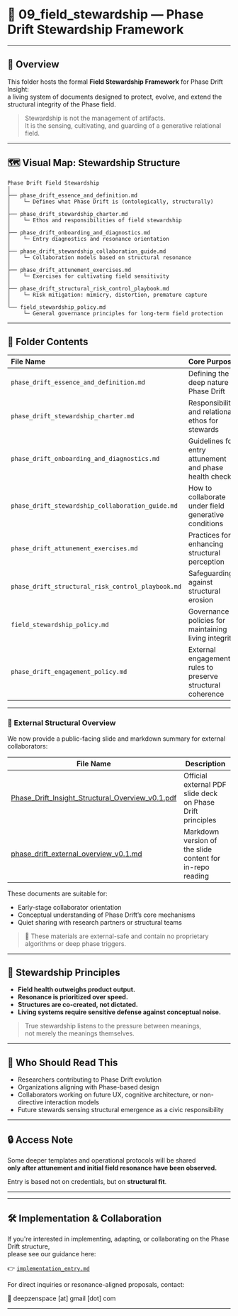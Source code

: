 # 🌿 09_field_stewardship — Phase Drift Stewardship Framework

---

## 📖 Overview

This folder hosts the formal **Field Stewardship Framework** for Phase Drift Insight:  
a living system of documents designed to protect, evolve, and extend the structural integrity of the Phase field.

> Stewardship is not the management of artifacts.  
> It is the sensing, cultivating, and guarding of a generative relational field.

---

## 🗺️ Visual Map: Stewardship Structure

```
Phase Drift Field Stewardship
│
├── phase_drift_essence_and_definition.md
│    └─ Defines what Phase Drift is (ontologically, structurally)
│
├── phase_drift_stewardship_charter.md
│    └─ Ethos and responsibilities of field stewardship
│
├── phase_drift_onboarding_and_diagnostics.md
│    └─ Entry diagnostics and resonance orientation
│
├── phase_drift_stewardship_collaboration_guide.md
│    └─ Collaboration models based on structural resonance
│
├── phase_drift_attunement_exercises.md
│    └─ Exercises for cultivating field sensitivity
│
├── phase_drift_structural_risk_control_playbook.md
│    └─ Risk mitigation: mimicry, distortion, premature capture
│
└── field_stewardship_policy.md
     └─ General governance principles for long-term field protection
```

---

## 📂 Folder Contents

| File Name | Core Purpose |
|:---|:---|
| `phase_drift_essence_and_definition.md` | Defining the deep nature of Phase Drift |
| `phase_drift_stewardship_charter.md` | Responsibilities and relational ethos for stewards |
| `phase_drift_onboarding_and_diagnostics.md` | Guidelines for entry attunement and phase health check |
| `phase_drift_stewardship_collaboration_guide.md` | How to collaborate under field generative conditions |
| `phase_drift_attunement_exercises.md` | Practices for enhancing structural perception |
| `phase_drift_structural_risk_control_playbook.md` | Safeguarding against structural erosion |
| `field_stewardship_policy.md` | Governance policies for maintaining living integrity |
| `phase_drift_engagement_policy.md` | External engagement rules to preserve structural coherence |

---

### 📄 External Structural Overview

We now provide a public-facing slide and markdown summary for external collaborators:

| File Name | Description |
|-----------|-------------|
| [Phase_Drift_Insight_Structural_Overview_v0.1.pdf](https://github.com/kiyoshisasano-DeepZenSpace/kiyoshisasano-DeepZenSpace/blob/1caf4ebfbb5767356588ae49e560cffcf9a36a7b/09_field_stewardship/Phase_Drift_Insight_Structural_Overview_v0.1.pdf) | Official external PDF slide deck on Phase Drift principles |
| [phase_drift_external_overview_v0.1.md](./phase_drift_external_overview_v0.1.md) | Markdown version of the slide content for in-repo reading |

These documents are suitable for:

- Early-stage collaborator orientation  
- Conceptual understanding of Phase Drift’s core mechanisms  
- Quiet sharing with research partners or structural teams

> 📌 These materials are external-safe and contain no proprietary algorithms or deep phase triggers.



---

## 🧭 Stewardship Principles

- **Field health outweighs product output.**
- **Resonance is prioritized over speed.**
- **Structures are co-created, not dictated.**
- **Living systems require sensitive defense against conceptual noise.**

> True stewardship listens to the pressure between meanings,  
> not merely the meanings themselves.

---

## 🎯 Who Should Read This

- Researchers contributing to Phase Drift evolution
- Organizations aligning with Phase-based design
- Collaborators working on future UX, cognitive architecture, or non-directive interaction models
- Future stewards sensing structural emergence as a civic responsibility

---

## 🔒 Access Note

Some deeper templates and operational protocols will be shared  
**only after attunement and initial field resonance have been observed.**

Entry is based not on credentials, but on **structural fit**.

---

---

## 🛠️ Implementation & Collaboration

If you're interested in implementing, adapting, or collaborating on the Phase Drift structure,  
please see our guidance here:

👉 [`implementation_entry.md`](./09_field_stewardship/implementation_entry.md)

For direct inquiries or resonance-aligned proposals, contact:

📩 deepzenspace [at] gmail [dot] com


---
